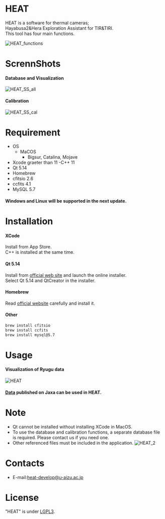 # HEAT

HEAT is a software for thermal cameras;\
Hayabusa2&Hera Exploration Assistant for TIR&TIRI. \
This tool has four main functions.




![HEAT_functions](https://user-images.githubusercontent.com/120307289/207242713-ccd678da-c9e2-49db-b355-d5759525cd2a.png)

# ScrennShots
#### Database and Visualization
![HEAT_SS_all](https://user-images.githubusercontent.com/120307289/207242524-04d970ad-c9de-491d-b1b2-125c2d818449.png)
#### Calibration
![HEAT_SS_cal](https://user-images.githubusercontent.com/120307289/207242527-45f90848-bf7b-4212-869f-71e5637efae2.png)

# Requirement
- OS
  - MaCOS
    - Bigsur, Catalina, Mojave
- Xcode graeter than 11
  -C++ 11
- Qt 5.14
- Homebrew
- cfitsio 2.6
- ccfits 4.1
- MySQL 5.7

#### Windows and Linux will be supported in the next update.

# Installation

#### XCode
Install from App Store.\
C++ is installed at the same time.

#### Qt 5.14
Install from [official web site](https://www.qt.io/download-qt-installer?hsCtaTracking=99d9dd4f-5681-48d2-b096-470725510d34%7C074ddad0-fdef-4e53-8aa8-5e8a876d6ab4) and launch the online installer.\
Select Qt 5.14 and QtCreator in the installer.

#### Homebrew
Read [official website](https://brew.sh/index) carefully and install it.

#### Other

```bash
brew install cfitsio
brew install ccfits
brew install mysql@5.7
```

# Usage
#### Visualization of Ryugu data
![HEAT](https://user-images.githubusercontent.com/120307289/207255328-e329bc87-37fb-4c2d-bb70-a66a0d7e5af8.gif)
#### [Data](https://data.darts.isas.jaxa.jp/pub/pds4/data/hyb2/hyb2_tir/) published on Jaxa can be used in HEAT.


# Note

* Qt cannot be installed without installing XCode in MacOS.
* To use the database and calibration functions, a separate database file is required. Please contact us if you need one.
* Other referenced files must be included in the application.
![HEAT_2](https://user-images.githubusercontent.com/120307289/207267548-eee94df1-8d87-47b9-9aa0-724e6e46f415.gif)

# Contacts
* E-mail:heat-develop@u-aizu.ac.jp

# License

"HEAT" is under [LGPL3](https://en.wikipedia.org/wiki/GNU_Lesser_General_Public_License).

